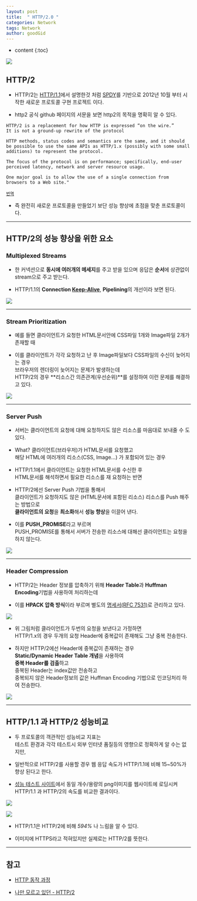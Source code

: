 ```yaml
---
layout: post
title:  " HTTP/2.0 "
categories: Network
tags: Network
author: goodGid
---
```

* content
{:toc}

![](/assets/img/network/http_2_0_1.png)

## HTTP/2

* HTTP/2는 [HTTP/1.1]({{site.url}}/HTTP-1.1/)에서 설명한것 처럼 [SPDY]({{site.url}}/HTTP-1.1/#http11-단점-극복-결과)를 기반으로 2012년 10월 부터 시작한 새로운 프로토콜 구현 프로젝트 이다. 

* http2 공식 github 페이지의 서문을 보면 http2의 목적을 명확히 알 수 있다.

```
HTTP/2 is a replacement for how HTTP is expressed “on the wire.” 
It is not a ground-up rewrite of the protocol

HTTP methods, status codes and semantics are the same, and it should be possible to use the same APIs as HTTP/1.x (possibly with some small additions) to represent the protocol. 

The focus of the protocol is on performance; specifically, end-user perceived latency, network and server resource usage. 

One major goal is to allow the use of a single connection from browsers to a Web site."
```

<small>[번역](https://translate.google.co.kr/?#en/ko/HTTP%2F2%20is%20a%20replacement%20for%20how%20HTTP%20is%20expressed%20%E2%80%9Con%20the%20wire.%E2%80%9D%20%0AIt%20is%20not%20a%20ground-up%20rewrite%20of%20the%20protocol%0A%0AHTTP%20methods%2C%20status%20codes%20and%20semantics%20are%20the%20same%2C%20and%20it%20should%20be%20possible%20to%20use%20the%20same%20APIs%20as%20HTTP%2F1.x%20(possibly%20with%20some%20small%20additions)%20to%20represent%20the%20protocol.%20%0A%0AThe%20focus%20of%20the%20protocol%20is%20on%20performance%3B%20specifically%2C%20end-user%20perceived%20latency%2C%20network%20and%20server%20resource%20usage.%20%0A%0AOne%20major%20goal%20is%20to%20allow%20the%20use%20of%20a%20single%20connection%20from%20browsers%20to%20a%20Web%20site.%22)</small>

* 즉 완전히 새로운 프로토콜을 만들었기 보단 성능 향상에 초점을 맞춘 프로토콜이다.











---

## HTTP/2의 성능 향상을 위한 요소

### Multiplexed Streams

* 한 커넥션으로 **동시에 여러개의 메세지**를 주고 받을 있으며 응답은 **순서**에 상관없이 stream으로 주고 받는다. 

* HTTP/1.1의 **Connection [Keep-Alive]({{site.ur.}}/HTTP-Keep-Alivemd)**, **Pipelining**의 개선이라 보면 된다.

![](/assets/img/network/http_2_0_2.png)






---

### Stream Prioritization

* 예를 들면 클라이언트가 요청한 HTML문서안에 CSS파일 1개와 Image파일 2개가 존재할 때

* 이를 클라이언트가 각각 요청하고 난 후 Image파일보다 CSS파일의 수신이 늦어지는 경우 <br> 브라우저의 렌더링이 늦어지는 문제가 발생하는데 <br> HTTP/2의 경우 **리소스간 의존관계(우선순위)**를 설정하여 이런 문제를 해결하고 있다.


![](/assets/img/network/http_2_0_3.png)


---


### Server Push

* 서버는 클라이언트의 요청에 대해 요청하지도 않은 리소스를 마음대로 보내줄 수 도 있다.

* What? 클라이언트(브라우저)가 HTML문서를 요청했고 <br> 해당 HTML에 여러개의 리소스(CSS, Image...) 가 포함되어 있는 경우 

* HTTP/1.1에서 클라이언트는 요청한 HTML문서를 수신한 후 <br> HTML문서를 해석하면서 필요한 리소스를 재 요청하는 반면 

* HTTP/2에선 Server Push 기법을 통해서 <br> 클라이언트가 요청하지도 않은 (HTML문서에 포함된 리소스) 리소스를 Push 해주는 방법으로 <br> **클라이언트의 요청**을 **최소화**해서 **성능 향상**을 이끌어 낸다. 

* 이를 **PUSH_PROMISE**라고 부르며 <br> PUSH_PROMISE를 통해서 서버가 전송한 리소스에 대해선 클라이언트는 요청을 하지 않는다.

![](/assets/img/network/http_2_0_4.png)


---


### Header Compression

* HTTP/2는 Header 정보를 압축하기 위해 **Header Table**과 **Huffman Encoding**기법을 사용하여 처리하는데 

* 이를 **HPACK 압축 방식**이라 부르며 별도의 [명세서(RFC 7531)](https://http2.github.io/http2-spec/compression.html)로 관리하고 있다.

![](/assets/img/network/http_2_0_5.png)

* 위 그림처럼 클라이언트가 두번의 요청을 보낸다고 가정하면 <br> HTTP/1.x의 경우 두개의 요청 Header에 중복값이 존재해도 그냥 중복 전송한다. 

* 하지만 HTTP/2에선 Header에 중복값이 존재하는 경우 <br> **Static/Dynamic Header Table 개념**을 사용하여 <br> **중복 Header를 검출**하고 <br> 중복된 Header는 index값만 전송하고 <br> 중복되지 않은 Header정보의 값은 Huffman Encoding 기법으로 인코딩처리 하여 전송한다.


![](/assets/img/network/http_2_0_6.png)


---


## HTTP/1.1 과 HTTP/2 성능비교

* 두 프로토콜의 객관적인 성능비교 지표는 <br> 테스트 환경과 각각 테스트시 외부 인터넷 품질등의 영향으로 정확하게 알 수는 없지만,

* 일반적으로 HTTP/2를 사용할 경우 웹 응답 속도가 HTTP/1.1에 비해 15~50%가 향상 된다고 한다.

* [성능 테스트 사이트](https://www.httpvshttps.com/)에서 동일 개수/용량의 png이미지를 웹사이트에 로딩시켜 HTTP/1.1 과 HTTP/2의 속도를 비교한 결과이다.

![](/assets/img/network/http_2_0_7.png)

![](/assets/img/network/http_2_0_8.png)

* HTTP/1.1은 HTTP/2에 비해 *594%* 나 느림을 알 수 있다.

* 이미지에 HTTPS라고 적혀있지만 실제로는 HTTP/2를 뜻한다.



---

## 참고

* [HTTP 동작 과정](http://jess-m.tistory.com/17)

* [나만 모르고 있던 - HTTP/2](https://www.popit.kr/%EB%82%98%EB%A7%8C-%EB%AA%A8%EB%A5%B4%EA%B3%A0-%EC%9E%88%EB%8D%98-http2/)